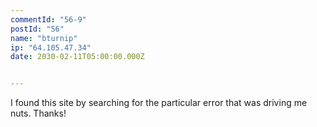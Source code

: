 ```yaml
---
commentId: "56-9"
postId: "56"
name: "bturnip"
ip: "64.105.47.34"
date: 2030-02-11T05:00:00.000Z


---
```

<p>I found this site by searching for the particular error that was driving me nuts.  Thanks!</p>